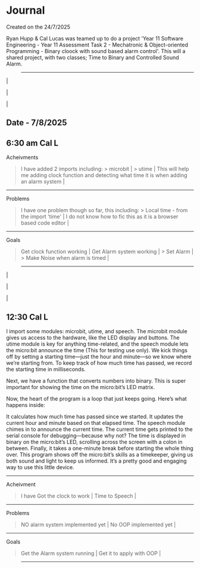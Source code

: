 # Journal

Created on the 24/7/2025 

Ryan Hupp & Cal Lucas was teamed up to do a project 'Year 11 Software Engineering - Year 11 Assessment Task 2 - Mechatronic & Object-oriented Programming - Binary cloock with sound based alarm control'. This will a shared project, with two classes; Time to Binary and Controlled Sound Alarm.

>-------------------------------------------------------------
|

|

|

Date - 7/8/2025
-------
6:30 am Cal L
-------



Acheivments
> I have added 2 imports including:
    > microbit |
    > utime |
> This will help me adding clock function and detecting what time it is when adding an alarm system |

-------------------------------------------------------------

Problems
> I have one problem though so far, this including: 
    > Local time - from the import 'time' |
> I do not know how to fic this as it is a browser based code editor |

-------------------------------------------------------------

Goals
> Get clock function working |
> Get Alarm system working |
    > Set Alarm |
    > Make Noise when alarm is timed |

>-------------------------------------------------------------

|

|

|

12:30
Cal L 
-------

I import some modules: microbit, utime, and speech. The microbit module gives us access to the hardware, like the LED display and buttons. The utime module is key for anything time-related, and the speech module lets the micro:bit announce the time (This for testing use only). We kick things off by setting a starting time—just the hour and minute—so we know where we’re starting from. To keep track of how much time has passed, we record the starting time in milliseconds.

Next, we have a function that converts numbers into binary. This is super important for showing the time on the micro:bit’s LED matrix.

Now, the heart of the program is a loop that just keeps going. Here’s what happens inside:

It calculates how much time has passed since we started.
It updates the current hour and minute based on that elapsed time.
The speech module chimes in to announce the current time.
The current time gets printed to the serial console for debugging—because why not?
The time is displayed in binary on the micro:bit’s LED, scrolling across the screen with a colon in between.
Finally, it takes a one-minute break before starting the whole thing over.
This program shows off the micro:bit’s skills as a timekeeper, giving us both sound and light to keep us informed. It’s a pretty good and engaging way to use this little device.

-------------------------------------------------------------

Acheivment 
>I have Got the clock to work |
> Time to Speech |

-------------------------------------------------------------

Problems
> NO alarm system implemented yet |
> No OOP implemented yet |

-------------------------------------------------------------
Goals
> Get the Alarm system running |
> Get it to apply with OOP |

>-------------------------------------------------------------